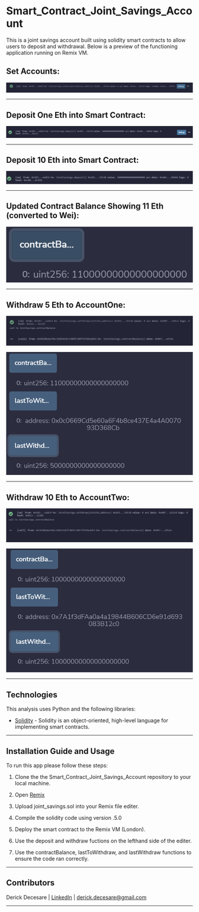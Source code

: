 # Smart_Contract_Joint_Savings_Account
This is a joint savings account built using solidity smart contracts to allow users to deposit and withdrawal. Below is a preview of the functioning application running on Remix VM.

## Set Accounts:
![set](Execution_Results/Set_Accounts.png)

---

## Deposit One Eth into Smart Contract:
![deposit](Execution_Results/Deposit_One_Eth.png)

---

## Deposit 10 Eth into Smart Contract:
![deposit2](Execution_Results/10_Eth.png)

---

## Updated Contract Balance Showing 11 Eth (converted to Wei):
![updated](Execution_Results/Updated_Contract_Balance2.png)

---

## Withdraw 5 Eth to AccountOne:
![updated](Execution_Results/withraw_to_accountOne.png)

![updated](Execution_Results/balance4.png)

---

## Withdraw 10 Eth to AccountTwo:
![updated](Execution_Results/withraw_to_accountTwo.png)

![updated](Execution_Results/balance5.png)

---


## Technologies

This analysis uses Python and the following libraries:
* [Solidity](https://docs.soliditylang.org/en/v0.8.17/) - Solidity is an object-oriented, high-level language for implementing smart contracts.

---

## Installation Guide and Usage

To run this app please follow these steps:

1. Clone the the Smart_Contract_Joint_Savings_Account repository to your local machine.

2. Open [Remix](https://remix.ethereum.org/)

3. Upload joint_savings.sol into your Remix file editer.

4. Compile the solidity code using version .5.0

5. Deploy the smart contract to the Remix VM (London).

6. Use the deposit and withdraw fuctions on the lefthand side of the editer.

7. Use the contractBalance, lastToWithdraw, and lastWithdraw functions to ensure the code ran correctly.

---


## Contributors

Derick Decesare | [LinkedIn](https://www.linkedin.com/in/derickdecesare/) | derick.decesare@gmail.com

---